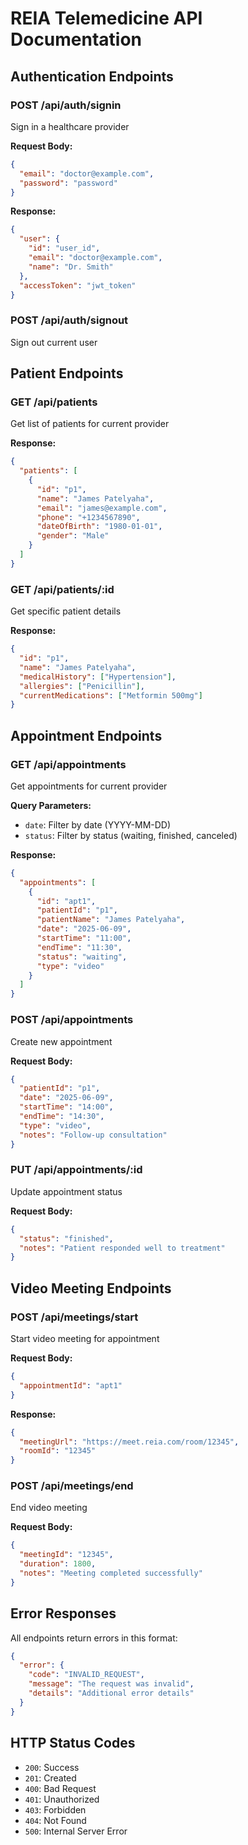 # REIA Telemedicine API Documentation

## Authentication Endpoints

### POST /api/auth/signin
Sign in a healthcare provider

**Request Body:**
```json
{
  "email": "doctor@example.com",
  "password": "password"
}
```

**Response:**
```json
{
  "user": {
    "id": "user_id",
    "email": "doctor@example.com", 
    "name": "Dr. Smith"
  },
  "accessToken": "jwt_token"
}
```

### POST /api/auth/signout
Sign out current user

## Patient Endpoints

### GET /api/patients
Get list of patients for current provider

**Response:**
```json
{
  "patients": [
    {
      "id": "p1",
      "name": "James Patelyaha",
      "email": "james@example.com",
      "phone": "+1234567890",
      "dateOfBirth": "1980-01-01",
      "gender": "Male"
    }
  ]
}
```

### GET /api/patients/:id
Get specific patient details

**Response:**
```json
{
  "id": "p1",
  "name": "James Patelyaha",
  "medicalHistory": ["Hypertension"],
  "allergies": ["Penicillin"],
  "currentMedications": ["Metformin 500mg"]
}
```

## Appointment Endpoints

### GET /api/appointments
Get appointments for current provider

**Query Parameters:**
- `date`: Filter by date (YYYY-MM-DD)
- `status`: Filter by status (waiting, finished, canceled)

**Response:**
```json
{
  "appointments": [
    {
      "id": "apt1",
      "patientId": "p1",
      "patientName": "James Patelyaha",
      "date": "2025-06-09",
      "startTime": "11:00",
      "endTime": "11:30",
      "status": "waiting",
      "type": "video"
    }
  ]
}
```

### POST /api/appointments
Create new appointment

**Request Body:**
```json
{
  "patientId": "p1",
  "date": "2025-06-09",
  "startTime": "14:00",
  "endTime": "14:30",
  "type": "video",
  "notes": "Follow-up consultation"
}
```

### PUT /api/appointments/:id
Update appointment status

**Request Body:**
```json
{
  "status": "finished",
  "notes": "Patient responded well to treatment"
}
```

## Video Meeting Endpoints

### POST /api/meetings/start
Start video meeting for appointment

**Request Body:**
```json
{
  "appointmentId": "apt1"
}
```

**Response:**
```json
{
  "meetingUrl": "https://meet.reia.com/room/12345",
  "roomId": "12345"
}
```

### POST /api/meetings/end
End video meeting

**Request Body:**
```json
{
  "meetingId": "12345",
  "duration": 1800,
  "notes": "Meeting completed successfully"
}
```

## Error Responses

All endpoints return errors in this format:

```json
{
  "error": {
    "code": "INVALID_REQUEST",
    "message": "The request was invalid",
    "details": "Additional error details"
  }
}
```

## HTTP Status Codes

- `200`: Success
- `201`: Created
- `400`: Bad Request
- `401`: Unauthorized
- `403`: Forbidden
- `404`: Not Found
- `500`: Internal Server Error
